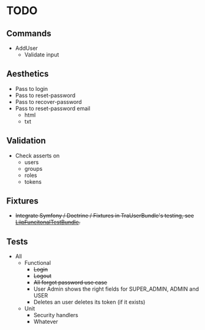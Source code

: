 # TODO #

## Commands ##

 - AddUser
   - Validate input

## Aesthetics ##

 - Pass to login 
 - Pass to reset-password
 - Pass to recover-password
 - Pass to reset-password email
   - html
   - txt
   
## Validation ##

 - Check asserts on 
    - users
    - groups
    - roles
    - tokens

## Fixtures ##

 - ~~Integrate Symfony / Doctrine / Fixtures in TraUserBundle's testing, 
   see [LiipFuncitonalTestBundle](https://github.com/liip/LiipFunctionalTestBundle).~~

## Tests ##

 - All
   - Functional
     - ~~Login~~
     - ~~Logout~~
     - ~~All forgot password use case~~
     - User Admin shows the right fields for SUPER_ADMIN, ADMIN and USER
     - Deletes an user deletes its token (if it exists)
   - Unit
     - Security handlers
     - Whatever